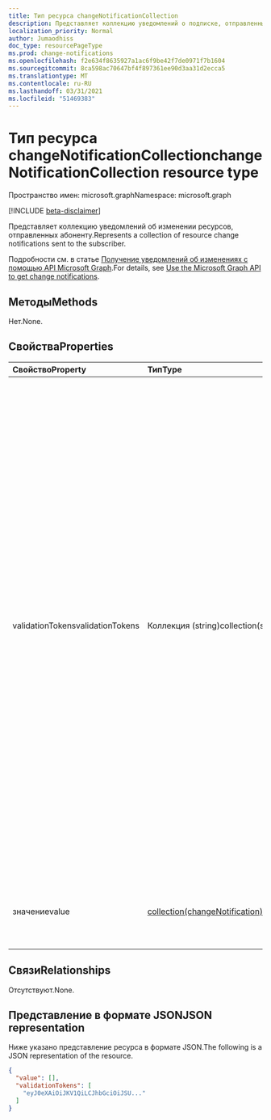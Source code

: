 ```yaml
---
title: Тип ресурса changeNotificationCollection
description: Представляет коллекцию уведомлений о подписке, отправленных абоненту.
localization_priority: Normal
author: Jumaodhiss
doc_type: resourcePageType
ms.prod: change-notifications
ms.openlocfilehash: f2e634f8635927a1ac6f9be42f7de0971f7b1604
ms.sourcegitcommit: 8ca598ac70647bf4f897361ee90d3aa31d2ecca5
ms.translationtype: MT
ms.contentlocale: ru-RU
ms.lasthandoff: 03/31/2021
ms.locfileid: "51469383"
---
```

# <a name="changenotificationcollection-resource-type"></a><span data-ttu-id="1398e-103">Тип ресурса changeNotificationCollection</span><span class="sxs-lookup"><span data-stu-id="1398e-103">changeNotificationCollection resource type</span></span>

<span data-ttu-id="1398e-104">Пространство имен: microsoft.graph</span><span class="sxs-lookup"><span data-stu-id="1398e-104">Namespace: microsoft.graph</span></span>

[!INCLUDE [beta-disclaimer](../../includes/beta-disclaimer.md)]

<span data-ttu-id="1398e-105">Представляет коллекцию уведомлений об изменении ресурсов, отправленных абоненту.</span><span class="sxs-lookup"><span data-stu-id="1398e-105">Represents a collection of resource change notifications sent to the subscriber.</span></span>

<span data-ttu-id="1398e-106">Подробности см. в статье [Получение уведомлений об изменениях с помощью API Microsoft Graph](webhooks.md).</span><span class="sxs-lookup"><span data-stu-id="1398e-106">For details, see [Use the Microsoft Graph API to get change notifications](webhooks.md).</span></span>

## <a name="methods"></a><span data-ttu-id="1398e-107">Методы</span><span class="sxs-lookup"><span data-stu-id="1398e-107">Methods</span></span>

<span data-ttu-id="1398e-108">Нет.</span><span class="sxs-lookup"><span data-stu-id="1398e-108">None.</span></span>

## <a name="properties"></a><span data-ttu-id="1398e-109">Свойства</span><span class="sxs-lookup"><span data-stu-id="1398e-109">Properties</span></span>

| <span data-ttu-id="1398e-110">Свойство</span><span class="sxs-lookup"><span data-stu-id="1398e-110">Property</span></span> | <span data-ttu-id="1398e-111">Тип</span><span class="sxs-lookup"><span data-stu-id="1398e-111">Type</span></span> | <span data-ttu-id="1398e-112">Описание</span><span class="sxs-lookup"><span data-stu-id="1398e-112">Description</span></span> |
|:---------|:-----|:------------|
| <span data-ttu-id="1398e-113">validationTokens</span><span class="sxs-lookup"><span data-stu-id="1398e-113">validationTokens</span></span> | <span data-ttu-id="1398e-114">Коллекция (string)</span><span class="sxs-lookup"><span data-stu-id="1398e-114">collection(string)</span></span> | <span data-ttu-id="1398e-115">Содержит массив маркеров JWT, созданных Microsoft Graph для приложения для проверки происхождения уведомлений.</span><span class="sxs-lookup"><span data-stu-id="1398e-115">Contains an array of JWT tokens generated by Microsoft Graph for the application to validate the origin of the notifications.</span></span> <span data-ttu-id="1398e-116">Microsoft Graph создает один маркер для каждого отдельного приложения и пары клиента для элемента, если он существует в массиве значений.</span><span class="sxs-lookup"><span data-stu-id="1398e-116">Microsoft Graph generates a single token for each distinct app and tenant pair for an item if it exists in the value array.</span></span> <span data-ttu-id="1398e-117">Имейте в виду, что уведомления могут содержать сочетание элементов для различных приложений и клиентов, которые подписывались с помощью одного и того же URL-адреса уведомлений.</span><span class="sxs-lookup"><span data-stu-id="1398e-117">Keep in mind that notifications can contain a mix of items for various apps and tenants that subscribed using the same notification URL.</span></span> <span data-ttu-id="1398e-118">Только для [уведомлений об изменениях с данными ресурса Необязательный.](/graph/webhooks-with-resource-data.md)</span><span class="sxs-lookup"><span data-stu-id="1398e-118">Only provided for [change notifications with resource data](/graph/webhooks-with-resource-data.md) Optional.</span></span> |
| <span data-ttu-id="1398e-119">значение</span><span class="sxs-lookup"><span data-stu-id="1398e-119">value</span></span> | <span data-ttu-id="1398e-120">[collection(changeNotification)](changenotification.md)</span><span class="sxs-lookup"><span data-stu-id="1398e-120">collection([changeNotification](changenotification.md))</span></span> | <span data-ttu-id="1398e-121">Набор уведомлений, отосланных на URL-адрес уведомления.</span><span class="sxs-lookup"><span data-stu-id="1398e-121">The set of notifications being sent to the notification URL.</span></span> <span data-ttu-id="1398e-122">Обязательный.</span><span class="sxs-lookup"><span data-stu-id="1398e-122">Required.</span></span> |

## <a name="relationships"></a><span data-ttu-id="1398e-123">Связи</span><span class="sxs-lookup"><span data-stu-id="1398e-123">Relationships</span></span>

<span data-ttu-id="1398e-124">Отсутствуют.</span><span class="sxs-lookup"><span data-stu-id="1398e-124">None.</span></span>

## <a name="json-representation"></a><span data-ttu-id="1398e-125">Представление в формате JSON</span><span class="sxs-lookup"><span data-stu-id="1398e-125">JSON representation</span></span>

<span data-ttu-id="1398e-126">Ниже указано представление ресурса в формате JSON.</span><span class="sxs-lookup"><span data-stu-id="1398e-126">The following is a JSON representation of the resource.</span></span>

<!-- {
  "blockType": "resource",
  "optionalProperties": [

  ],
  "@odata.type": "microsoft.graph.changeNotificationCollection"
}-->

```json
{
  "value": [],
  "validationTokens": [
    "eyJ0eXAiOiJKV1QiLCJhbGciOiJSU..."
  ]
}
```

<!-- uuid: 8cc2599e-9740-4191-93fa-bc13c6f91564
2020-05-25 14:57:30 UTC -->
<!--
{
  "type": "#page.annotation",
  "description": "change notification collection resource",
  "keywords": "",
  "section": "documentation",
  "tocPath": "",
  "suppressions": []
}
-->


